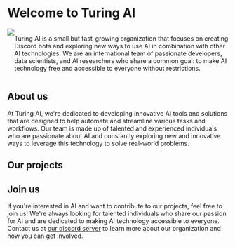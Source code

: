 # Welcome to Turing AI

<div style="display: flex; flex-direction:row; items-align:center;">
  <img src="https://turingai.tech/neon.png">
<p>Turing AI is a small but fast-growing organization that focuses on creating Discord bots and exploring new ways to use AI in combination with other AI technologies. We are an international team of passionate developers, data scientists, and AI researchers who share a common goal: to make AI technology free and accessible to everyone without restrictions.</p>
</div>

## About us

At Turing AI, we're dedicated to developing innovative AI tools and solutions that are designed to help automate and streamline various tasks and workflows. Our team is made up of talented and experienced individuals who are passionate about AI and constantly exploring new and innovative ways to leverage this technology to solve real-world problems.

## Our projects


## Join us

If you're interested in AI and want to contribute to our projects, feel free to join us! We're always looking for talented individuals who share our passion for AI and are dedicated to making AI technology accessible to everyone. Contact us at [our discord server](https://dsc.gg/turing) to learn more about our organization and how you can get involved.

